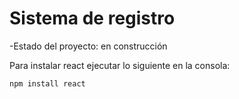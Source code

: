 <h1> Sistema de registro </h1>

-Estado del proyecto: en construcción

Para instalar react ejecutar lo siguiente en la consola:

``npm install react``
